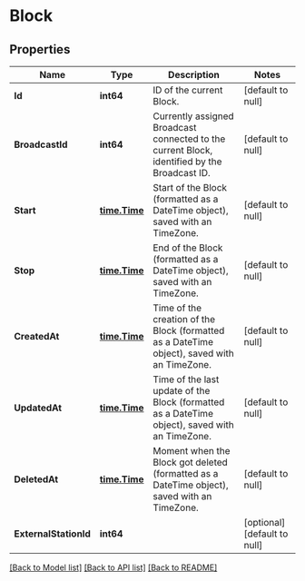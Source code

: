 # Block

## Properties
Name | Type | Description | Notes
------------ | ------------- | ------------- | -------------
**Id** | **int64** | ID of the current Block. | [default to null]
**BroadcastId** | **int64** | Currently assigned Broadcast connected to the current Block, identified by the Broadcast ID. | [default to null]
**Start** | [**time.Time**](time.Time.md) | Start of the Block (formatted as a DateTime object), saved with an TimeZone. | [default to null]
**Stop** | [**time.Time**](time.Time.md) | End of the Block (formatted as a DateTime object), saved with an TimeZone. | [default to null]
**CreatedAt** | [**time.Time**](time.Time.md) | Time of the creation of the Block (formatted as a DateTime object), saved with an TimeZone. | [default to null]
**UpdatedAt** | [**time.Time**](time.Time.md) | Time of the last update of the Block (formatted as a DateTime object), saved with an TimeZone. | [default to null]
**DeletedAt** | [**time.Time**](time.Time.md) | Moment when the Block got deleted (formatted as a DateTime object), saved with an TimeZone. | [default to null]
**ExternalStationId** | **int64** |  | [optional] [default to null]

[[Back to Model list]](../README.md#documentation-for-models) [[Back to API list]](../README.md#documentation-for-api-endpoints) [[Back to README]](../README.md)


